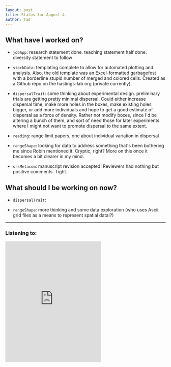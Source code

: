 ```yaml
---
layout: post
title: Status for August 4
author: Tad
---
```


## What have I worked on?

* `jobApp`: research statement done. teaching statement half done. diversity statement to follow

* `stockData`: templating complete to allow for automated plotting and analysis. Also, the old template was an Excel-formatted garbagefest with a borderline stupid number of merged and colored cells. Created as a Github repo on the hastings-lab org (private currently).

* `dispersalTrait`: some thinking about experimental design. preliminary trials are getting pretty minimal dispersal. Could either increase dispersal time, make more holes in the boxes, make existing holes bigger, or add more individuals and hope to get a good estimate of dispersal as a force of density. Rather not modify boxes, since I'd be altering a bunch of them, and sort of need those for later experiments where I might not want to promote dispersal to the same extent.


* `reading`: range limit papers, one about individual variation in dispersal


* `rangeShape`: looking for data to address something that's been bothering me since Robin mentioned it. Cryptic, right? More on this once it becomes a bit clearer in my mind.


* `srsMetacom`: manuscript revision accepted! Reviewers had nothing but positive comments. Tight.




## What should I be working on now?

* `dispersalTrait`:

* `rangeShape`: more thinking and some data exploration (who uses Ascii grid files as a means to represent spatial data!?)







---

### Listening to:
 <iframe src='https://embed.spotify.com/?uri=spotify%3Atrack%3A7ofZgS5xDW0XodfjaXWvZG' width='300' height='380' frameborder='0' allowtransparency='true'></iframe>
 <i class='fa fa-code' style='color:pink'></i>
